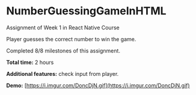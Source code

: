 # NumberGuessingGameInHTML
Assignment of Week 1 in React Native Course

Player guesses the correct number to win the game.

Completed 8/8 milestones of this assignment.

**Total time:** 2 hours

**Additional features:** check input from player.

**Demo:** [https://i.imgur.com/DoncDjN.gif](https://i.imgur.com/DoncDjN.gif)
